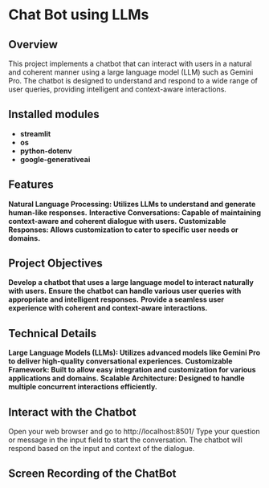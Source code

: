 # Chat Bot using LLMs

## Overview
This project implements a chatbot that can interact with users in a natural and coherent manner using a large language model (LLM) such as Gemini Pro. The chatbot is designed to understand and respond to a wide range of user queries, providing intelligent and context-aware interactions.

## Installed modules 
- **streamlit**
- **os**
- **python-dotenv**
- **google-generativeai**

## Features
**Natural Language Processing: Utilizes LLMs to understand and generate human-like responses.**
**Interactive Conversations: Capable of maintaining context-aware and coherent dialogue with users.**
**Customizable Responses: Allows customization to cater to specific user needs or domains.**

## Project Objectives
**Develop a chatbot that uses a large language model to interact naturally with users.**
**Ensure the chatbot can handle various user queries with appropriate and intelligent responses.**
**Provide a seamless user experience with coherent and context-aware interactions.**

## Technical Details
**Large Language Models (LLMs): Utilizes advanced models like Gemini Pro to deliver high-quality conversational experiences.**
**Customizable Framework: Built to allow easy integration and customization for various applications and domains.**
**Scalable Architecture: Designed to handle multiple concurrent interactions efficiently.**

## Interact with the Chatbot
   Open your web browser and go to http://localhost:8501/
   Type your question or message in the input field to start the conversation. 
   The chatbot will respond based on the input and context of the dialogue.

## Screen Recording of the ChatBot



